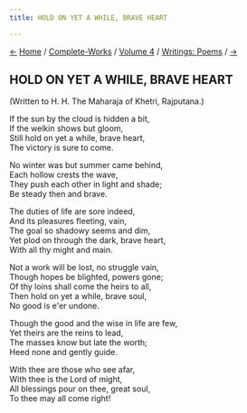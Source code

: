 ```yaml
---
title: HOLD ON YET A WHILE, BRAVE HEART

---
```

<div>

[←](requiescat_in_pace.htm) [Home](../../../index.htm) /
[Complete-Works](../../complete_works.htm) / [Volume
4](../volume_4_contents.htm) / [Writings:
Poems](writings_poems_contents.htm) / [→](nirvanashaktam.htm)

  

## HOLD ON YET A WHILE, BRAVE HEART

(Written to H. H. The Maharaja of Khetri, Rajputana.)

If the sun by the cloud is hidden a bit,  
If the welkin shows but gloom,  
Still hold on yet a while, brave heart,  
       The victory is sure to come.

No winter was but summer came behind,  
Each hollow crests the wave,  
They push each other in light and shade;  
       Be steady then and brave.

The duties of life are sore indeed,  
And its pleasures fleeting, vain,  
The goal so shadowy seems and dim,  
Yet plod on through the dark, brave heart,  
      With all thy might and main.

Not a work will be lost, no struggle vain,  
Though hopes be blighted, powers gone;  
Of thy loins shall come the heirs to all,  
Then hold on yet a while, brave soul,  
      No good is e'er undone.

Though the good and the wise in life are few,  
Yet theirs are the reins to lead,  
The masses know but late the worth;  
     Heed none and gently guide.

With thee are those who see afar,  
With thee is the Lord of might,  
All blessings pour on thee, great soul,  
     To thee may all come right!

</div>
